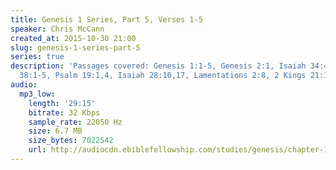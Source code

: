 ```yaml
---
title: Genesis 1 Series, Part 5, Verses 1-5
speaker: Chris McCann
created_at: 2015-10-30 21:00
slug: genesis-1-series-part-5
series: true
description: 'Passages covered: Genesis 1:1-5, Genesis 2:1, Isaiah 34:4,8,11, Job
  38:1-5, Psalm 19:1,4, Isaiah 28:10,17, Lamentations 2:8, 2 Kings 21:10-14.'
audio:
  mp3_low:
    length: '29:15'
    bitrate: 32 Kbps
    sample_rate: 22050 Hz
    size: 6.7 MB
    size_bytes: 7022542
    url: http://audiocdn.ebiblefellowship.com/studies/genesis/chapter-1/2015.10.30_McCann_-_Genesis_1_Series_Part_5.mp3
---
```

